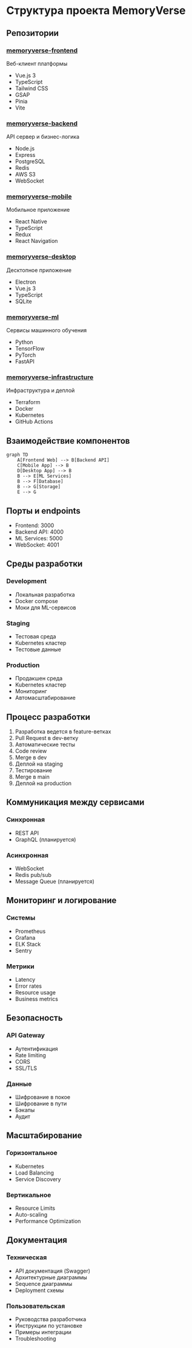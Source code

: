 # Структура проекта MemoryVerse

## Репозитории

### [memoryverse-frontend](https://github.com/memoryverse/frontend)
Веб-клиент платформы
- Vue.js 3
- TypeScript
- Tailwind CSS
- GSAP
- Pinia
- Vite

### [memoryverse-backend](https://github.com/memoryverse/backend)
API сервер и бизнес-логика
- Node.js
- Express
- PostgreSQL
- Redis
- AWS S3
- WebSocket

### [memoryverse-mobile](https://github.com/memoryverse/mobile)
Мобильное приложение
- React Native
- TypeScript
- Redux
- React Navigation

### [memoryverse-desktop](https://github.com/memoryverse/desktop)
Десктопное приложение
- Electron
- Vue.js 3
- TypeScript
- SQLite

### [memoryverse-ml](https://github.com/memoryverse/ml)
Сервисы машинного обучения
- Python
- TensorFlow
- PyTorch
- FastAPI

### [memoryverse-infrastructure](https://github.com/memoryverse/infrastructure)
Инфраструктура и деплой
- Terraform
- Docker
- Kubernetes
- GitHub Actions

## Взаимодействие компонентов

```mermaid
graph TD
    A[Frontend Web] --> B[Backend API]
    C[Mobile App] --> B
    D[Desktop App] --> B
    B --> E[ML Services]
    B --> F[Database]
    B --> G[Storage]
    E --> G
```

## Порты и endpoints

- Frontend: 3000
- Backend API: 4000
- ML Services: 5000
- WebSocket: 4001

## Среды разработки

### Development
- Локальная разработка
- Docker compose
- Моки для ML-сервисов

### Staging
- Тестовая среда
- Kubernetes кластер
- Тестовые данные

### Production
- Продакшен среда
- Kubernetes кластер
- Мониторинг
- Автомасштабирование

## Процесс разработки

1. Разработка ведется в feature-ветках
2. Pull Request в dev-ветку
3. Автоматические тесты
4. Code review
5. Merge в dev
6. Деплой на staging
7. Тестирование
8. Merge в main
9. Деплой на production

## Коммуникация между сервисами

### Синхронная
- REST API
- GraphQL (планируется)

### Асинхронная
- WebSocket
- Redis pub/sub
- Message Queue (планируется)

## Мониторинг и логирование

### Системы
- Prometheus
- Grafana
- ELK Stack
- Sentry

### Метрики
- Latency
- Error rates
- Resource usage
- Business metrics

## Безопасность

### API Gateway
- Аутентификация
- Rate limiting
- CORS
- SSL/TLS

### Данные
- Шифрование в покое
- Шифрование в пути
- Бэкапы
- Аудит

## Масштабирование

### Горизонтальное
- Kubernetes
- Load Balancing
- Service Discovery

### Вертикальное
- Resource Limits
- Auto-scaling
- Performance Optimization

## Документация

### Техническая
- API документация (Swagger)
- Архитектурные диаграммы
- Sequence диаграммы
- Deployment схемы

### Пользовательская
- Руководства разработчика
- Инструкции по установке
- Примеры интеграции
- Troubleshooting 